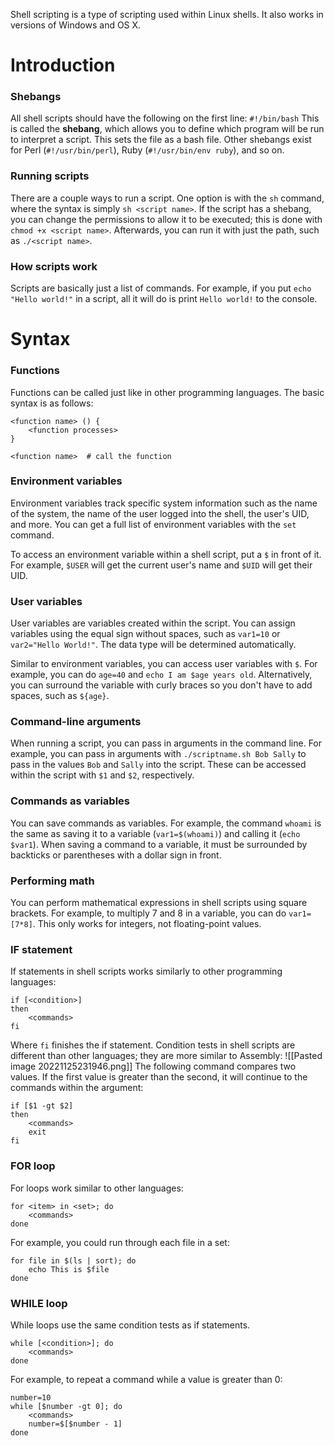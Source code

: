 Shell scripting is a type of scripting used within Linux shells. It also works in versions of Windows and OS X.

# Introduction
### Shebangs
All shell scripts should have the following on the first line:
`#!/bin/bash`
This is called the **shebang**, which allows you to define which program will be run to interpret a script. This sets the file as a bash file. Other shebangs exist for Perl (`#!/usr/bin/perl`), Ruby (`#!/usr/bin/env ruby`), and so on.

### Running scripts
There are a couple ways to run a script. One option is with the `sh` command, where the syntax is simply `sh <script name>`. If the script has a shebang, you can change the permissions to allow it to be executed; this is done with `chmod +x <script name>`. Afterwards, you can run it with just the path, such as `./<script name>`.

### How scripts work
Scripts are basically just a list of commands. For example, if you put `echo "Hello world!"` in a script, all it will do is print `Hello world!` to the console.

# Syntax
### Functions
Functions can be called just like in other programming languages. The basic syntax is as follows:
```
<function name> () {
	<function processes>
}

<function name>  # call the function
```

### Environment variables
Environment variables track specific system information such as the name of the system, the name of the user logged into the shell, the user's UID, and more. You can get a full list of environment variables with the `set` command.

To access an environment variable within a shell script, put a `$` in front of it. For example, `$USER` will get the current user's name and `$UID` will get their UID.

### User variables
User variables are variables created within the script. You can assign variables using the equal sign without spaces, such as `var1=10` or `var2="Hello World!"`. The data type will be determined automatically.

Similar to environment variables, you can access user variables with `$`. For example, you can do `age=40` and `echo I am $age years old`. Alternatively, you can surround the variable with curly braces so you don't have to add spaces, such as `${age}`.

### Command-line arguments
When running a script, you can pass in arguments in the command line. For example, you can pass in arguments with `./scriptname.sh Bob Sally` to pass in the values `Bob` and `Sally` into the script. These can be accessed within the script with `$1` and `$2`, respectively.

### Commands as variables
You can save commands as variables. For example, the command `whoami` is the same as saving it to a variable (`var1=$(whoami)`) and calling it (`echo $var1`). When saving a command to a variable, it must be surrounded by backticks or parentheses with a dollar sign in front.

### Performing math
You can perform mathematical expressions in shell scripts using square brackets. For example, to multiply 7 and 8 in a variable, you can do `var1=[7*8]`. This only works for integers, not floating-point values.

### IF statement
If statements in shell scripts works similarly to other programming languages:
```
if [<condition>]
then
	<commands>
fi
```
Where `fi` finishes the if statement. Condition tests in shell scripts are different than other languages; they are more similar to Assembly:
![[Pasted image 20221125231946.png]]
The following command compares two values. If the first value is greater than the second, it will continue to the commands within the argument:
```
if [$1 -gt $2]
then
	<commands>
	exit
fi
```

### FOR loop
For loops work similar to other languages:
```
for <item> in <set>; do
	<commands>
done
```
For example, you could run through each file in a set:
```
for file in $(ls | sort); do
	echo This is $file
done
```

### WHILE loop
While loops use the same condition tests as if statements.
```
while [<condition>]; do
	<commands>
done
```
For example, to repeat a command while a value is greater than 0:
```
number=10
while [$number -gt 0]; do
	<commands>
	number=$[$number - 1]
done
```